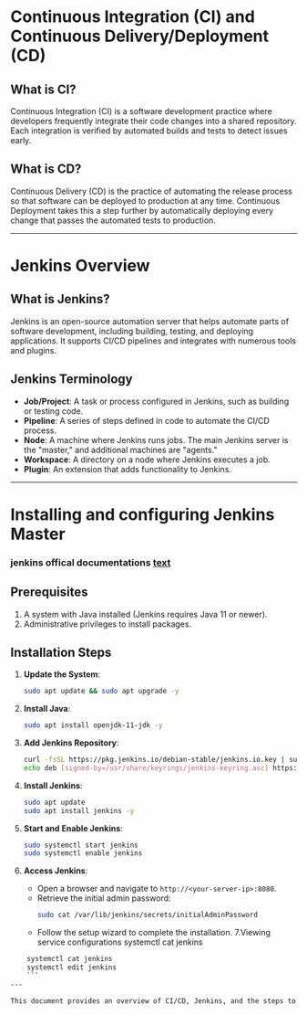 # Continuous Integration (CI) and Continuous Delivery/Deployment (CD)

## What is CI?
Continuous Integration (CI) is a software development practice where developers frequently integrate their code changes into a shared repository. Each integration is verified by automated builds and tests to detect issues early.

## What is CD?
Continuous Delivery (CD) is the practice of automating the release process so that software can be deployed to production at any time. Continuous Deployment takes this a step further by automatically deploying every change that passes the automated tests to production.

---

# Jenkins Overview

## What is Jenkins?
Jenkins is an open-source automation server that helps automate parts of software development, including building, testing, and deploying applications. It supports CI/CD pipelines and integrates with numerous tools and plugins.

## Jenkins Terminology
- **Job/Project**: A task or process configured in Jenkins, such as building or testing code.
- **Pipeline**: A series of steps defined in code to automate the CI/CD process.
- **Node**: A machine where Jenkins runs jobs. The main Jenkins server is the "master," and additional machines are "agents."
- **Workspace**: A directory on a node where Jenkins executes a job.
- **Plugin**: An extension that adds functionality to Jenkins.

---

# Installing and configuring Jenkins Master
### jenkins offical documentations [text](https://www.jenkins.io/doc/tutorials/tutorial-for-installing-jenkins-on-AWS/)

## Prerequisites
1. A system with Java installed (Jenkins requires Java 11 or newer).
2. Administrative privileges to install packages.

## Installation Steps
1. **Update the System**:
    ```bash
    sudo apt update && sudo apt upgrade -y
    ```

2. **Install Java**:
    ```bash
    sudo apt install openjdk-11-jdk -y
    ```

3. **Add Jenkins Repository**:
    ```bash
    curl -fsSL https://pkg.jenkins.io/debian-stable/jenkins.io.key | sudo tee /usr/share/keyrings/jenkins-keyring.asc > /dev/null
    echo deb [signed-by=/usr/share/keyrings/jenkins-keyring.asc] https://pkg.jenkins.io/debian-stable binary/ | sudo tee /etc/apt/sources.list.d/jenkins.list > /dev/null
    ```

4. **Install Jenkins**:
    ```bash
    sudo apt update
    sudo apt install jenkins -y
    ```

5. **Start and Enable Jenkins**:
    ```bash
    sudo systemctl start jenkins
    sudo systemctl enable jenkins
    ```

6. **Access Jenkins**:
    - Open a browser and navigate to `http://<your-server-ip>:8080`.
    - Retrieve the initial admin password:
      ```bash
      sudo cat /var/lib/jenkins/secrets/initialAdminPassword
      ```
    - Follow the setup wizard to complete the installation.
7.Viewing service configurations
  systemctl cat jenkins
  ```bash
      systemctl cat jenkins
      systemctl edit jenkins
      ```
---

This document provides an overview of CI/CD, Jenkins, and the steps to install a Jenkins master.